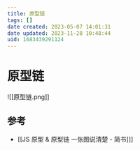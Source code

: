 ```yaml
---
title: 原型链
tags: []
date created: 2023-05-07 14:01:31
date updated: 2023-11-28 10:48:44
uid: 1683439291124
---
```


# 原型链

![[原型链.png]]

## 参考

- [[JS 原型 & 原型链 一张图说清楚 - 简书]]]
